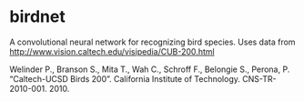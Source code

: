 # birdnet
A convolutional neural network for recognizing bird species. Uses data from http://www.vision.caltech.edu/visipedia/CUB-200.html

Welinder P., Branson S., Mita T., Wah C., Schroff F., Belongie S., Perona, P. “Caltech-UCSD Birds 200”. California Institute of Technology. CNS-TR-2010-001. 2010.
